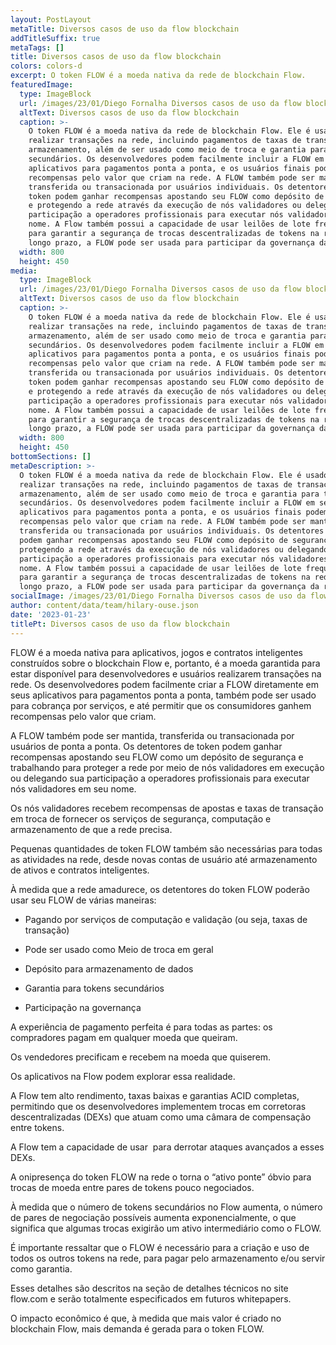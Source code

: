 ```yaml
---
layout: PostLayout
metaTitle: Diversos casos de uso da flow blockchain
addTitleSuffix: true
metaTags: []
title: Diversos casos de uso da flow blockchain
colors: colors-d
excerpt: O token FLOW é a moeda nativa da rede de blockchain Flow.
featuredImage:
  type: ImageBlock
  url: /images/23/01/Diego Fornalha Diversos casos de uso da flow blockchain.png
  altText: Diversos casos de uso da flow blockchain
  caption: >-
    O token FLOW é a moeda nativa da rede de blockchain Flow. Ele é usado para
    realizar transações na rede, incluindo pagamentos de taxas de transação e
    armazenamento, além de ser usado como meio de troca e garantia para tokens
    secundários. Os desenvolvedores podem facilmente incluir a FLOW em seus
    aplicativos para pagamentos ponta a ponta, e os usuários finais podem ganhar
    recompensas pelo valor que criam na rede. A FLOW também pode ser mantida,
    transferida ou transacionada por usuários individuais. Os detentores de
    token podem ganhar recompensas apostando seu FLOW como depósito de segurança
    e protegendo a rede através da execução de nós validadores ou delegando sua
    participação a operadores profissionais para executar nós validadores em seu
    nome. A Flow também possui a capacidade de usar leilões de lote frequentes
    para garantir a segurança de trocas descentralizadas de tokens na rede. A
    longo prazo, a FLOW pode ser usada para participar da governança da rede.
  width: 800
  height: 450
media:
  type: ImageBlock
  url: /images/23/01/Diego Fornalha Diversos casos de uso da flow blockchain.png
  altText: Diversos casos de uso da flow blockchain
  caption: >-
    O token FLOW é a moeda nativa da rede de blockchain Flow. Ele é usado para
    realizar transações na rede, incluindo pagamentos de taxas de transação e
    armazenamento, além de ser usado como meio de troca e garantia para tokens
    secundários. Os desenvolvedores podem facilmente incluir a FLOW em seus
    aplicativos para pagamentos ponta a ponta, e os usuários finais podem ganhar
    recompensas pelo valor que criam na rede. A FLOW também pode ser mantida,
    transferida ou transacionada por usuários individuais. Os detentores de
    token podem ganhar recompensas apostando seu FLOW como depósito de segurança
    e protegendo a rede através da execução de nós validadores ou delegando sua
    participação a operadores profissionais para executar nós validadores em seu
    nome. A Flow também possui a capacidade de usar leilões de lote frequentes
    para garantir a segurança de trocas descentralizadas de tokens na rede. A
    longo prazo, a FLOW pode ser usada para participar da governança da rede.
  width: 800
  height: 450
bottomSections: []
metaDescription: >-
  O token FLOW é a moeda nativa da rede de blockchain Flow. Ele é usado para
  realizar transações na rede, incluindo pagamentos de taxas de transação e
  armazenamento, além de ser usado como meio de troca e garantia para tokens
  secundários. Os desenvolvedores podem facilmente incluir a FLOW em seus
  aplicativos para pagamentos ponta a ponta, e os usuários finais podem ganhar
  recompensas pelo valor que criam na rede. A FLOW também pode ser mantida,
  transferida ou transacionada por usuários individuais. Os detentores de token
  podem ganhar recompensas apostando seu FLOW como depósito de segurança e
  protegendo a rede através da execução de nós validadores ou delegando sua
  participação a operadores profissionais para executar nós validadores em seu
  nome. A Flow também possui a capacidade de usar leilões de lote frequentes
  para garantir a segurança de trocas descentralizadas de tokens na rede. A
  longo prazo, a FLOW pode ser usada para participar da governança da rede.
socialImage: /images/23/01/Diego Fornalha Diversos casos de uso da flow blockchain.png
author: content/data/team/hilary-ouse.json
date: '2023-01-23'
titlePt: Diversos casos de uso da flow blockchain
---
```

FLOW é a moeda nativa para aplicativos, jogos e contratos inteligentes construídos sobre o blockchain Flow e, portanto, é a moeda garantida para estar disponível para desenvolvedores e usuários realizarem transações na rede. Os desenvolvedores podem facilmente criar a FLOW diretamente em seus aplicativos para pagamentos ponta a ponta, também pode ser usado para cobrança por serviços, e até permitir que os consumidores ganhem recompensas pelo valor que criam.

A FLOW também pode ser mantida, transferida ou transacionada por usuários de ponta a ponta. Os detentores de token podem ganhar recompensas apostando seu FLOW como um depósito de segurança e trabalhando para proteger a rede por meio de nós validadores em execução ou delegando sua participação a operadores profissionais para executar nós validadores em seu nome.

Os nós validadores recebem recompensas de apostas e taxas de transação em troca de fornecer os serviços de segurança, computação e armazenamento de que a rede precisa. ‍

Pequenas quantidades de token FLOW também são necessárias para todas as atividades na rede, desde novas contas de usuário até armazenamento de ativos e contratos inteligentes.

À medida que a rede amadurece, os detentores do token FLOW poderão usar seu FLOW de várias maneiras:

*   Pagando por serviços de computação e validação (ou seja, taxas de transação)

*   Pode ser usado como Meio de troca em geral

*   Depósito para armazenamento de dados

*   Garantia para tokens secundários

*   Participação na governança

A experiência de pagamento perfeita é para todas as partes: os compradores pagam em qualquer moeda que queiram.

Os vendedores precificam e recebem na moeda que quiserem.

Os aplicativos na Flow podem explorar essa realidade.

A Flow tem alto rendimento, taxas baixas e garantias ACID completas, permitindo que os desenvolvedores implementem trocas em corretoras descentralizadas (DEXs) que atuam como uma câmara de compensação entre tokens.

A Flow tem a capacidade de usar  para derrotar ataques avançados a esses DEXs.

A onipresença do token FLOW na rede o torna o “ativo ponte” óbvio para trocas de moeda entre pares de tokens pouco negociados.

À medida que o número de tokens secundários no Flow aumenta, o número de pares de negociação possíveis aumenta exponencialmente, o que significa que algumas trocas exigirão um ativo intermediário como o FLOW.

É importante ressaltar que o FLOW é necessário para a criação e uso de todos os outros tokens na rede, para pagar pelo armazenamento e/ou servir como garantia.

Esses detalhes são descritos na seção de detalhes técnicos no site flow.com e serão totalmente especificados em futuros whitepapers.

O impacto econômico é que, à medida que mais valor é criado no blockchain Flow, mais demanda é gerada para o token FLOW.
